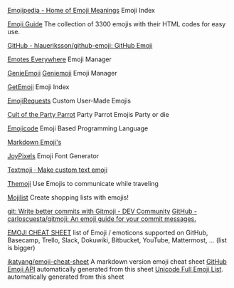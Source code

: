 
[Emojipedia - Home of Emoji Meanings](https://emojipedia.org/)
Emoji Index

[Emoji Guide](https://emojiguide.org/)
The collection of 3300 emojis with their HTML codes for easy use.

[GitHub - hlaueriksson/github-emoji: GitHub Emoji](https://github.com/hlaueriksson/github-emoji)

[Emotes Everywhere](https://kellphy.com/projects/kee.html)
Emoji Manager

[GenieEmoji](https://github.com/virejdasani/Geniemoji)
[Geniemoji](https://virejdasani.github.io/Geniemoji/)
Emoji Manager

[GetEmoji](https://getemoji.com/)
Emoji Index

[EmojiRequests](https://emojirequest.com/)
Custom User-Made Emojis

[Cult of the Party Parrot](https://cultofthepartyparrot.com/)
Party Parrot Emojis
Party or die

[Emojicode](https://www.emojicode.org/)
Emoji Based Programming Language

[Markdown Emoji's](https://markdown-templates.github.io/markdown-emojis)

[JoyPixels](https://www.joypixels.com/)
Emoji Font Generator

[Textmoji · Make custom text emoji](https://textmoji.app)

[Themoji](https://github.com/themoji/ios)
Use Emojis to communicate while traveling

[Mojilist](https://github.com/thiagoricieri/Mojilist)
Create shopping lists with emojis!

[git: Write better commits with Gitmoji - DEV Community](https://dev.to/javidjms/git-write-better-commits-with-gitmoji-3193)
[GitHub - carloscuesta/gitmoji: An emoji guide for your commit messages.](https://github.com/carloscuesta/gitmoji)

[EMOJI CHEAT SHEET](https://www.webpagefx.com/tools/emoji-cheat-sheet/)
list of Emoji / emoticons supported on GitHub, Basecamp, Trello, Slack, Dokuwiki, Bitbucket, YouTube, Mattermost, ... (list is bigger)

[ikatyang/emoji-cheat-sheet](https://github.com/ikatyang/emoji-cheat-sheet)
A markdown version emoji cheat sheet
[GitHub Emoji API](https://api.github.com/emojis)
automatically generated from this sheet
[Unicode Full Emoji List](https://unicode.org/emoji/charts/full-emoji-list.html).
automatically generated from this sheet
